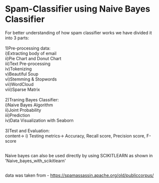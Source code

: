 # Spam-Classifier using Naive Bayes Classifier
<p>For better understanding of how spam classifier works we have divided it into 3 parts: <br> <br>
1)Pre-processing data:<br>
i)Extracting body of email <br>
                 ii)Pie Chart and Donut Chart <br>
                 iii)Text Pre-processing <br>
                 iv)Tokenizing <br>
                 v)Beautiful Soup <br>
                 vi)Stemming & Stopwords <br>
                 vii)WordCloud <br>
                 viii)Sparse Matrix <br> <br>
2)Traning Bayes Classifier: <br>
        i)Naive Bayes Algorithm <br>
                  ii)Joint Probability <br>
                  iii)Prediction <br>
                  iv)Data Visualization with Seaborn <br> <br>
3)Test and Evaluation: <br>
        content-> i) Testing metrics-> Accuracy, Recall score, Precision score, F-score <br> <br>

Naive bayes can also be used directly by using SCIKITLEARN as shown in 'Naive_bayes_with_scikitlearn' <br> <br>

data was taken from - https://spamassassin.apache.org/old/publiccorpus/</p>



                  
                 
